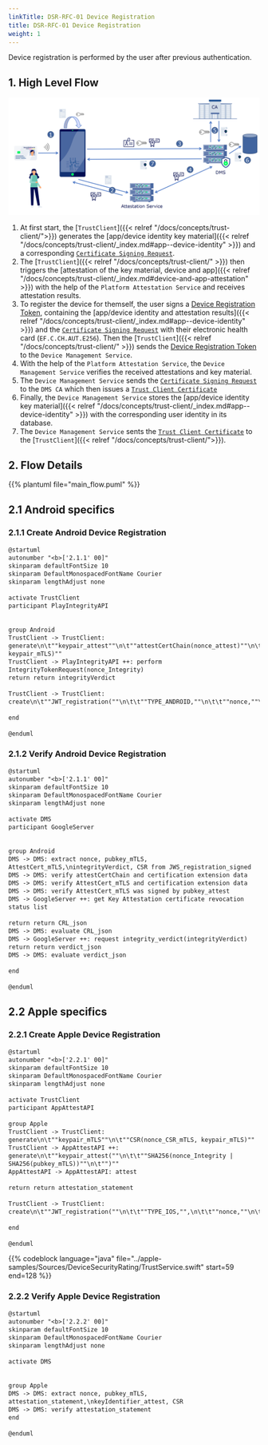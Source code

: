 ```yaml
---
linkTitle: DSR-RFC-01 Device Registration
title: DSR-RFC-01 Device Registration
weight: 1
---
```


Device registration is performed by the user after previous authentication.

## 1. High Level Flow

![registration_overview](device_registration.png)

1. At first start, the [`TrustClient`]({{< relref "/docs/concepts/trust-client/">}}) generates the [app/device identity key material]({{< relref "/docs/concepts/trust-client/_index.md#app--device-identity" >}}) and a corresponding [`Certificate Signing Request`](../dsr-rfc-04/#trust-client-certificate-signing-request-crl).
2. The [`TrustClient`]({{< relref "/docs/concepts/trust-client/" >}}) then triggers the [attestation of the key material, device and app]({{< relref "/docs/concepts/trust-client/_index.md#device-and-app-attestation" >}}) with the help of the `Platform Attestation Service` and receives attestation results.
3. To register the device for themself, the user signs a [Device Registration Token](../dsr-rfc-04/#device-registration-token-jwt_registration), containing the [app/device identity and attestation results]({{< relref "/docs/concepts/trust-client/_index.md#app--device-identity" >}}) and the [`Certificate Signing Request`](../dsr-rfc-04/#trust-client-certificate-signing-request-crl) with their electronic health card (`EF.C.CH.AUT.E256`). Then the [`TrustClient`]({{< relref "/docs/concepts/trust-client/" >}}) sends the [Device Registration Token](../dsr-rfc-04/#device-registration-token-jwt_registration) to the `Device Management Service`.
4. With the help of the `Platform Attestation Service`, the `Device Management Service` verifies the received attestations and key material.
5. The `Device Management Service` sends the [`Certificate Signing Request`](../dsr-rfc-04/#trust-client-certificate-signing-request-crl) to the `DMS CA` which then issues a [`Trust Client Certificate`](../dsr-rfc-04/#trust-client-certificate-signing-request-crl)
6. Finally, the `Device Management Service` stores the [app/device identity key material]({{< relref "/docs/concepts/trust-client/_index.md#app--device-identity" >}}) with the corresponding user identity in its database.
7. The `Device Management Service` sents the [`Trust Client Certificate`](../dsr-rfc-04/#trust-client-certificate-signing-request-crl) to the [`TrustClient`]({{< relref "/docs/concepts/trust-client/">}}).

## 2. Flow Details

{{% plantuml file="main_flow.puml" %}}

## 2.1 Android specifics

### 2.1.1 Create Android Device Registration

```plantuml
@startuml
autonumber "<b>['2.1.1' 00]"
skinparam defaultFontSize 10
skinparam DefaultMonospacedFontName Courier
skinparam lengthAdjust none

activate TrustClient
participant PlayIntegrityAPI


group Android
TrustClient -> TrustClient: generate\n\t""keypair_attest""\n\t""attestCertChain(nonce_attest)""\n\t""keypair_mTLS""\n\t""keypair_mTLS_cert(nonce_keypair_mTLS)""\n\t""CSR(nonce_CSR_mTLS, keypair_mTLS)""
TrustClient -> PlayIntegrityAPI ++: perform IntegrityTokenRequest(nonce_Integrity)
return return integrityVerdict

TrustClient -> TrustClient: create\n\t""JWT_registration(""\n\t\t""TYPE_ANDROID,""\n\t\t""nonce,""\n\t\t""pubkey_mTLS,""\n\t\t""keypair_mTLS_cert,""\n\t\t""pubkey_attest,""\n\t\t""attestCertChain""\n\t\t""integrityVerdict,""\n\t\t""CSR""\n\t"")""

end

@enduml
```


### 2.1.2 Verify Android Device Registration

```plantuml
@startuml
autonumber "<b>['2.1.1' 00]"
skinparam defaultFontSize 10
skinparam DefaultMonospacedFontName Courier
skinparam lengthAdjust none

activate DMS
participant GoogleServer


group Android
DMS -> DMS: extract nonce, pubkey_mTLS, AttestCert_mTLS,\nintegrityVerdict, CSR from JWS_registration_signed
DMS -> DMS: verify attestCertChain and certification extension data
DMS -> DMS: verify AttestCert_mTLS and certification extension data
DMS -> DMS: verify AttestCert_mTLS was signed by pubkey_attest
DMS -> GoogleServer ++: get Key Attestation certificate revocation status list

return return CRL_json
DMS -> DMS: evaluate CRL_json
DMS -> GoogleServer ++: request integrity_verdict(integrityVerdict)
return return verdict_json
DMS -> DMS: evaluate verdict_json

end

@enduml
```

## 2.2 Apple specifics

### 2.2.1 Create Apple Device Registration

```plantuml
@startuml
autonumber "<b>['2.2.1' 00]"
skinparam defaultFontSize 10
skinparam DefaultMonospacedFontName Courier
skinparam lengthAdjust none

activate TrustClient
participant AppAttestAPI

group Apple
TrustClient -> TrustClient: generate\n\t""keypair_mTLS""\n\t""CSR(nonce_CSR_mTLS, keypair_mTLS)""
TrustClient -> AppAttestAPI ++: generate\n\t""keypair_attest(""\n\t\t""SHA256(nonce_Integrity | SHA256(pubkey_mTLS))""\n\t"")""
AppAttestAPI -> AppAttestAPI: attest

return return attestation_statement

TrustClient -> TrustClient: create\n\t""JWT_registration(""\n\t\t""TYPE_IOS,"",\n\t\t""nonce,""\n\t\t""pubkey_mTLS,""\n\t\t""attestation_statement,""\n\t\t""keyIdentifier_attest,""\n\t\t""CSR""\n\t"")""

end

@enduml
```


{{% codeblock language="java" file="../apple-samples/Sources/DeviceSecurityRating/TrustService.swift" start=59 end=128 %}}


### 2.2.2 Verify Apple Device Registration

```plantuml
@startuml
autonumber "<b>['2.2.2' 00]"
skinparam defaultFontSize 10
skinparam DefaultMonospacedFontName Courier
skinparam lengthAdjust none

activate DMS


group Apple
DMS -> DMS: extract nonce, pubkey_mTLS, attestation_statement,\nkeyIdentifier_attest, CSR
DMS -> DMS: verify attestation_statement
end

@enduml
```
